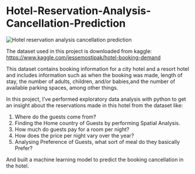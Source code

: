 # Hotel-Reservation-Analysis-Cancellation-Prediction
![Hotel reservation analysis   cancellation prediction](https://user-images.githubusercontent.com/38619289/138551163-384903e1-ced2-47e4-b172-8c750064a6f2.png)

The dataset used in this project is downloaded from kaggle:
https://www.kaggle.com/jessemostipak/hotel-booking-demand 

This dataset contains booking information for a city hotel and a resort hotel and includes information such as when the booking was 
made, length of stay, the number of adults, children, and/or babies,and the number of available parking spaces, among other things. 

In this project, I've performed exploratory data analysis with python to get an insight about the reservations made in this hotel from the dataset like:

1. Where do the guests come from?
2. Finding the Home country of Guests by performing Spatial Analysis.
3. How much do guests pay for a room per night?
4. How does the price per night vary over the year?
5. Analysing Preference of Guests, what sort of meal do they basically Prefer?

And built a machine learning model to predict the booking cancellation in the hotel.
